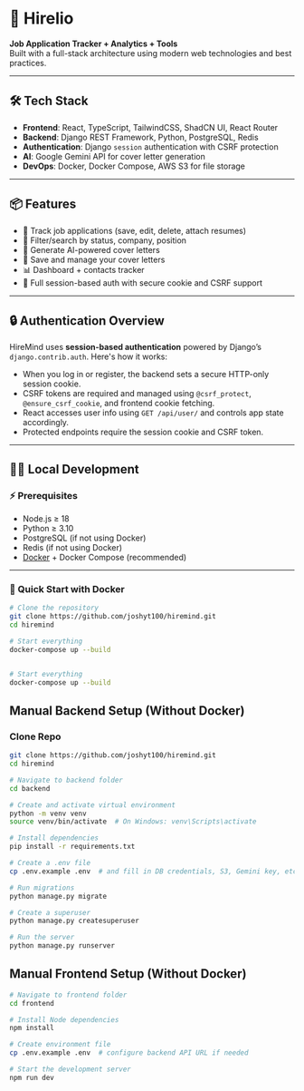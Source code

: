 # 🚀 Hirelio 

**Job Application Tracker + Analytics + Tools**  
Built with a full-stack architecture using modern web technologies and best practices.

---

## 🛠 Tech Stack

- **Frontend**: React, TypeScript, TailwindCSS, ShadCN UI, React Router
- **Backend**: Django REST Framework, Python, PostgreSQL, Redis
- **Authentication**: Django `session` authentication with CSRF protection
- **AI**: Google Gemini API for cover letter generation
- **DevOps**: Docker, Docker Compose, AWS S3 for file storage

---

## 📦 Features

- 🎯 Track job applications (save, edit, delete, attach resumes)
- 🔎 Filter/search by status, company, position
- 🧠 Generate AI-powered cover letters
- 💾 Save and manage your cover letters
- 📊 Dashboard + contacts tracker
- 🔐 Full session-based auth with secure cookie and CSRF support

---

## 🔒 Authentication Overview

HireMind uses **session-based authentication** powered by Django’s `django.contrib.auth`. Here's how it works:

- When you log in or register, the backend sets a secure HTTP-only session cookie.
- CSRF tokens are required and managed using `@csrf_protect`, `@ensure_csrf_cookie`, and frontend cookie fetching.
- React accesses user info using `GET /api/user/` and controls app state accordingly.
- Protected endpoints require the session cookie and CSRF token.

---

## 🧑‍💻 Local Development

### ⚡️ Prerequisites

- Node.js ≥ 18
- Python ≥ 3.10
- PostgreSQL (if not using Docker)
- Redis (if not using Docker)
- [Docker](https://www.docker.com/) + Docker Compose (recommended)

---

### 🚀 Quick Start with Docker

```bash
# Clone the repository
git clone https://github.com/joshyt100/hiremind.git
cd hiremind

# Start everything
docker-compose up --build


# Start everything
docker-compose up --build
```
## Manual Backend Setup (Without Docker)

### Clone Repo
```bash
git clone https://github.com/joshyt100/hiremind.git
cd hiremind
```
```bash
# Navigate to backend folder
cd backend

# Create and activate virtual environment
python -m venv venv
source venv/bin/activate  # On Windows: venv\Scripts\activate

# Install dependencies
pip install -r requirements.txt

# Create a .env file
cp .env.example .env  # and fill in DB credentials, S3, Gemini key, etc.

# Run migrations
python manage.py migrate

# Create a superuser
python manage.py createsuperuser

# Run the server
python manage.py runserver

```

## Manual Frontend Setup (Without Docker)
```bash
# Navigate to frontend folder
cd frontend

# Install Node dependencies
npm install

# Create environment file
cp .env.example .env  # configure backend API URL if needed

# Start the development server
npm run dev
```
